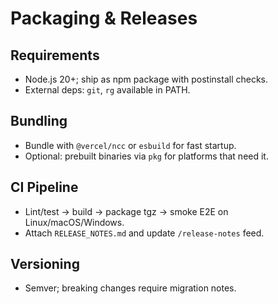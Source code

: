 # Packaging & Releases

## Requirements
- Node.js 20+; ship as npm package with postinstall checks.
- External deps: `git`, `rg` available in PATH.

## Bundling
- Bundle with `@vercel/ncc` or `esbuild` for fast startup.
- Optional: prebuilt binaries via `pkg` for platforms that need it.

## CI Pipeline
- Lint/test → build → package tgz → smoke E2E on Linux/macOS/Windows.
- Attach `RELEASE_NOTES.md` and update `/release-notes` feed.

## Versioning
- Semver; breaking changes require migration notes.
